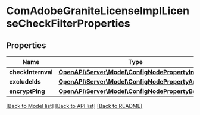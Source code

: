 # ComAdobeGraniteLicenseImplLicenseCheckFilterProperties

## Properties
Name | Type | Description | Notes
------------ | ------------- | ------------- | -------------
**checkInternval** | [**OpenAPI\Server\Model\ConfigNodePropertyInteger**](ConfigNodePropertyInteger.md) |  | [optional] 
**excludeIds** | [**OpenAPI\Server\Model\ConfigNodePropertyArray**](ConfigNodePropertyArray.md) |  | [optional] 
**encryptPing** | [**OpenAPI\Server\Model\ConfigNodePropertyBoolean**](ConfigNodePropertyBoolean.md) |  | [optional] 

[[Back to Model list]](../README.md#documentation-for-models) [[Back to API list]](../README.md#documentation-for-api-endpoints) [[Back to README]](../README.md)


